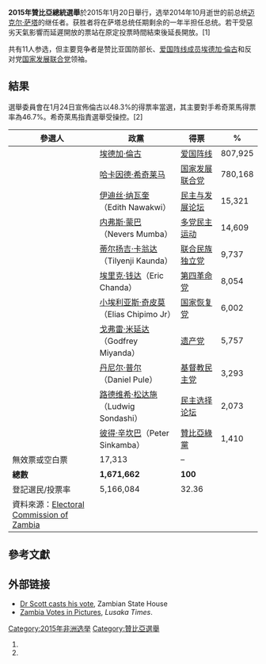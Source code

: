 **2015年贊比亞總統選舉**於2015年1月20日舉行，选举2014年10月逝世的前总统[迈克尔·萨塔](../Page/迈克尔·萨塔.md "wikilink")的继任者。获胜者将在萨塔总统任期剩余的一年半担任总统。若干受惡劣天氣影響而延遲開放的票站在原定投票時間結束後延長開放。\[1\]

共有11人参选，但主要竞争者是赞比亚国防部长、[爱国阵线成员](https://zh.wikipedia.org/wiki/爱国阵线 "wikilink")[埃德加·倫古](../Page/埃德加·倫古.md "wikilink")和反对党[国家发展联合党](../Page/国家发展联合党.md "wikilink")领袖。

## 結果

選舉委員會在1月24日宣佈倫古以48.3%的得票率當選，其主要對手希奇萊馬得票率為46.7%。希奇萊馬指責選舉受操控。\[2\]

| 參選人                                                                                                                                              | 政黨                                                                                | 得票                                                                | %       |
| ------------------------------------------------------------------------------------------------------------------------------------------------ | --------------------------------------------------------------------------------- | ----------------------------------------------------------------- | ------- |
|                                                                                                                                                  | [埃德加·倫古](../Page/埃德加·倫古.md "wikilink")                                            | [爱国阵线](../Page/爱国阵线_\(赞比亚\).md "wikilink")                        | 807,925 |
|                                                                                                                                                  | [哈卡因德·希奇莱马](https://zh.wikipedia.org/wiki/哈卡因德·希奇莱马 "wikilink")                   | [国家发展联合党](../Page/国家发展联合党.md "wikilink")                          | 780,168 |
|                                                                                                                                                  | [伊迪丝·纳瓦奎](https://zh.wikipedia.org/wiki/伊迪丝·纳瓦奎 "wikilink")（Edith Nawakwi）        | [民主与发展论坛](https://zh.wikipedia.org/wiki/民主与发展论坛 "wikilink")       | 15,321  |
|                                                                                                                                                  | [内弗斯·蒙巴](https://zh.wikipedia.org/wiki/内弗斯·蒙巴 "wikilink")（Nevers Mumba）           | [多党民主运动](../Page/多党民主运动.md "wikilink")                            | 14,609  |
|                                                                                                                                                  | [蒂尔扬吉·卡翁达](https://zh.wikipedia.org/wiki/蒂尔扬吉·卡翁达 "wikilink")（Tilyenji Kaunda）    | [联合民族独立党](https://zh.wikipedia.org/wiki/联合民族独立党 "wikilink")       | 9,737   |
|                                                                                                                                                  | [埃里克·钱达](https://zh.wikipedia.org/wiki/埃里克·钱达 "wikilink")（Eric Chanda）            | [第四革命党](https://zh.wikipedia.org/wiki/第四革命党 "wikilink")           | 8,054   |
|                                                                                                                                                  | [小埃利亚斯·奇皮莫](https://zh.wikipedia.org/wiki/小埃利亚斯·奇皮莫 "wikilink")（Elias Chipimo Jr） | [国家恢复党](https://zh.wikipedia.org/wiki/国家恢复党_\(赞比亚\) "wikilink")   | 6,002   |
|                                                                                                                                                  | [戈弗雷·米延达](https://zh.wikipedia.org/wiki/戈弗雷·米延达 "wikilink")（Godfrey Miyanda）      | [遗产党](https://zh.wikipedia.org/wiki/遗产党_\(赞比亚\) "wikilink")       | 5,757   |
|                                                                                                                                                  | [丹尼尔·普尔](https://zh.wikipedia.org/wiki/丹尼尔·普尔 "wikilink")（Daniel Pule）            | [基督教民主党](https://zh.wikipedia.org/wiki/基督教民主党_\(赞比亚\) "wikilink") | 3,293   |
|                                                                                                                                                  | [路德维希·松达施](https://zh.wikipedia.org/wiki/路德维希·松达施 "wikilink")（Ludwig Sondashi）    | [民主选择论坛](https://zh.wikipedia.org/wiki/民主选择论坛 "wikilink")         | 2,073   |
|                                                                                                                                                  | [彼得·辛坎巴](https://zh.wikipedia.org/wiki/彼得·辛坎巴 "wikilink")（Peter Sinkamba）         | [贊比亞綠黨](https://zh.wikipedia.org/wiki/贊比亞綠黨 "wikilink")           | 1,410   |
| 無效票或空白票                                                                                                                                          | 17,313                                                                            | –                                                                 |         |
| **總數**                                                                                                                                           | **1,671,662**                                                                     | **100**                                                           |         |
| 登記選民/投票率                                                                                                                                         | 5,166,084                                                                         | 32.36                                                             |         |
| 資料來源：[Electoral Commission of Zambia](https://web.archive.org/web/20150123011531/http://www.elections.org.zm/results/2015_presidential_election) |                                                                                   |                                                                   |         |

## 參考文獻

## 外部链接

  - [Dr Scott casts his vote](https://www.facebook.com/media/set/?set=a.835368303191272.1073742005.322302104497897&type=3), Zambian State House
  - [Zambia Votes in Pictures](http://www.lusakatimes.com/2015/01/20/zambia-votes-pictures/), *Lusaka Times*.

[Category:2015年非洲选举](https://zh.wikipedia.org/wiki/Category:2015年非洲选举 "wikilink") [Category:贊比亞選舉](https://zh.wikipedia.org/wiki/Category:贊比亞選舉 "wikilink")

1.
2.
